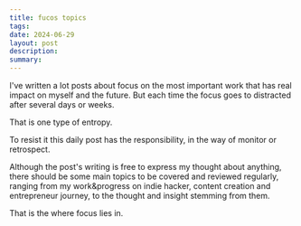 ```yaml
---
title: fucos topics
tags: 
date: 2024-06-29
layout: post
description: 
summary:
---
```


I've written a lot posts about focus on the most important work that has real impact on myself and the future. But each time the focus goes to distracted after several days or weeks. 

That is one type of entropy. 

To resist it this daily post has the responsibility, in the way of monitor or retrospect. 

Although the post's writing is free to express my thought about anything, there should be some main topics to be covered and reviewed regularly, ranging from my work&progress on indie hacker, content creation and entrepreneur journey, to the thought and insight stemming from them.

That is the where focus lies in.